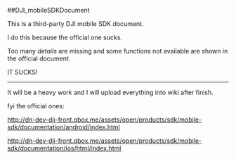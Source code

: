 ##DJI_mobileSDKDocument

This is a third-party DJI mobile SDK document.

I do this because the official one sucks.

Too many _details_ are missing and some functions not available are shown in the official document.

IT SUCKS!

---

It will be a heavy work and I will upload everything into wiki after finish.


fyi the official ones:

http://dn-dev-dji-front.qbox.me/assets/open/products/sdk/mobile-sdk/documentation/android/index.html

http://dn-dev-dji-front.qbox.me/assets/open/products/sdk/mobile-sdk/documentation/ios/html/index.html
